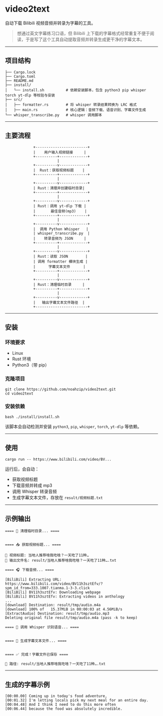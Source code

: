 # video2text

自动下载 Bilibili 视频音频并转录为字幕的工具。

> 想通过英文字幕练习口语，但 Bilibili 上下载的字幕格式经常重复不便于阅读，于是写了这个工具自动提取音频并转录生成更干净的字幕文本。

------

## 项目结构

```
├── Cargo.lock
├── Cargo.toml
├── README.md
├── install/
│   └── install.sh          # 依赖安装脚本，包含 python3 pip whisper torch yt-dlp 等校验与安装
├── src/
│   ├── formatter.rs        # 将 whisper 转录结果转换为 LRC 格式
│   ├── main.rs             # 核心逻辑：音频下载、语音识别、字幕文件生成
└── whisper_transcribe.py   # whisper 调用脚本
```

------

## 主要流程

```
             +------------------------+
             |    用户输入视频链接     |
             +----------+-------------+
                        |
             +----------v-------------+
             |  Rust：获取视频标题    |
             +----------+-------------+
                        |
             +----------v-------------+
             | Rust：清理并创建临时目录|
             +----------+-------------+
                        |
             +----------v-------------+
             | Rust：调用 yt-dlp 下载 |
             |       最佳音频(mp3)    |
             +----------+-------------+
                        |
             +----------v-------------+
             |  调用 Python Whisper   |
             | whisper_transcribe.py  |
             |    转录音频为 JSON     |
             +----------+-------------+
                        |
             +----------v-------------+
             | Rust：读取 JSON        |
             | 调用 formatter 模块生成 |
             |      字幕文本文件      |
             +----------+-------------+
                        |
             +----------v-------------+
             | Rust：清理临时目录     |
             +----------+-------------+
                        |
             +----------v-------------+
             |   输出字幕文本文件路径  |
             +------------------------+
```

------

## 安装

### 环境要求

- Linux
- Rust 环境
- Python3（带 pip）

### 克隆项目

```
git clone https://github.com/noahzip/video2text.git
cd video2text
```

### 安装依赖

```
bash ./install/install.sh
```

该脚本会自动检测并安装 `python3`, `pip`, `whisper`, `torch`, `yt-dlp` 等依赖。

------

## 使用

```
cargo run -- https://www.bilibili.com/video/BV...
```

运行后，会自动：

- 获取视频标题
- 下载音频并转成 mp3
- 调用 Whisper 转录音频
- 生成字幕文本文件，存放在 `result/视频标题.txt`

------

## 示例输出

```
==== 🧹 清理临时目录... ====


==== 📥 获取视频标题... ====

📌 视频标题: 当地人推荐啥我吃啥？一天吃了11种…
📁 输出文件名: result/当地人推荐啥我吃啥？一天吃了11种….txt

==== 🎧 下载音频... ====

[BiliBili] Extracting URL: https://www.bilibili.com/video/BV11h3sztEfv/?spm_id_from=333.1007.tianma.1-3-3.click
[BiliBili] BV11h3sztEfv: Downloading webpage
[BiliBili] BV11h3sztEfv: Extracting videos in anthology
...
[download] Destination: result/tmp/audio.m4a
[download] 100% of   15.37MiB in 00:00:03 at 4.56MiB/s
[ExtractAudio] Destination: result/tmp/audio.mp3
Deleting original file result/tmp/audio.m4a (pass -k to keep)

==== 🧠 调用 Whisper 识别语音... ====


==== 📝 生成字幕文本文件... ====


==== ✅ 完成！字幕文件已保存 ====

📄 路径: result/当地人推荐啥我吃啥？一天吃了11种….txt
```

------

## 生成的字幕示例

```
[00:00.00] Coming up in today's food adventure,
[00:01.32] I'm letting locals pick my next meal for an entire day.
[00:04.48] And I think I need to do this more often
[00:06.44] because the food was absolutely incredible.
```